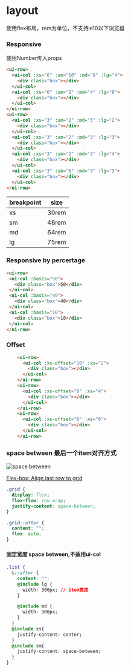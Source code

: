 # layout

使用flex布局，rem为单位，不支持ie10以下浏览器


### Responsive

使用Number传入props

<layout-row-responsive></layout-row-responsive>


```html
<ui-row>
  <ui-col :xs="6" :sm="10" :md="8" :lg="4">
    <div class="box"></div>
  </ui-col>
  <ui-col :xs="6" :sm="2" :md="4" :lg="8">
    <div class="box"></div>
  </ui-col>
</ui-row>
<ui-row>
  <ui-col :xs="3" :sm="2" :md="3" :lg="2">
    <div class="box"></div>
  </ui-col>
  <ui-col :xs="3" :sm="2" :md="3" :lg="3">
    <div class="box"></div>
  </ui-col>
  <ui-col :xs="3" :sm="2" :md="3" :lg="4">
    <div class="box"></div>
  </ui-col>
  <ui-col :xs="3" :sm="6" :md="3" :lg="3">
    <div class="box"></div>
  </ui-col>
</ui-row>

```


|breakpoint|size|
|---------|---|
|xs|30rem|
|sm|48rem|
|md|64rem|
|lg|75rem|


### Responsive by percertage

<layout-row-responsive-percertage></layout-row-responsive-percertage>

```html
<ui-row>
 <ui-col :basis="50">
   <div class="box">50</div>
 </ui-col>
 <ui-col :basis="40">
   <div class="box">40</div>
 </ui-col>
 <ui-col :basis="10">
   <div class="box">10</div>
 </ui-col>
</ui-row>
```


### Offset

<layout-offset></layout-offset>

```html
    <ui-row>
      <ui-col :xs-offset="10" :xs="2">
        <div class="box"></div>
      </ui-col>
    </ui-row>
    <ui-row>
      <ui-col :xs-offset="8" :xs="4">
        <div class="box"></div>
      </ui-col>
    </ui-row>
    <ui-row>
      <ui-col :xs-offset="6" :xs="6">
        <div class="box"></div>
      </ui-col>
    </ui-row>
```


### space between 最后一个item对齐方式


![space between](@images/space-bewteen.png)

[Flex-box: Align last row to grid](https://stackoverflow.com/a/34816625)

```css
.grid {
  display: flex;
  flex-flow: row wrap;
  justify-content: space-between;
}

.grid::after {
  content: "";
  flex: auto;
}
```

#### 固定宽度 space between,不适用ui-col

```css
.list {
  &::after {
    content: "";
    @include lg {
      width: 300px; // item宽度
    }

    @include md {
      width: 300px;
    }
  }
  @include xs{
    justify-content: center;
  }
  @include sm{
    justify-content: space-between;
  }
}
```